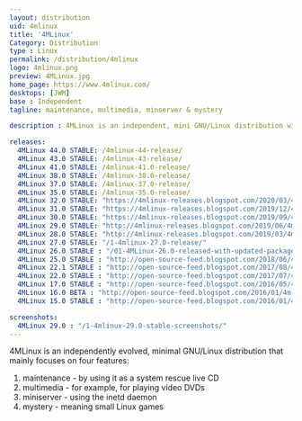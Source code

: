 ```yaml
---
layout: distribution
uid: 4mlinux
title: '4MLinux'
Category: Distribution
type : Linux
permalink: /distribution/4mlinux
logo: 4mlinux.png
preview: 4MLinux.jpg
home_page: https://www.4mlinux.com/
desktops: [JWM]
base : Independent
tagline: maintenance, multimedia, minserver & mystery

description : 4MLinux is an independent, mini GNU/Linux distribution with main focus on maintenance, multimedia, minserver & mystery. Stories and updates on 4MLinux

releases:
  4MLinux 44.0 STABLE: /4mlinux-44-release/
  4MLinux 43.0 STABLE: /4mlinux-43-release/
  4MLinux 41.0 STABLE: /4mlinux-41.0-release/
  4MLinux 38.0 STABLE: /4mlinux-38.0-release/
  4MLinux 37.0 STABLE: /4mlinux-37.0-release/
  4MLinux 35.0 STABLE: /4mlinux-35.0-release/
  4MLinux 32.0 STABLE: "https://4mlinux-releases.blogspot.com/2020/03/4mlinux-320-stable-released.html"
  4MLinux 31.0 STABLE: "https://4mlinux-releases.blogspot.com/2019/12/4mlinux-310-stable-released.html"
  4MLinux 30.0 STABLE: "https://4mlinux-releases.blogspot.com/2019/09/4mlinux-300-stable-released.html"
  4MLinux 29.0 STABLE: "http://4mlinux-releases.blogspot.com/2019/06/4mlinux-290-stable-released.html"
  4MLinux 28.0 STABLE: "http://4mlinux-releases.blogspot.com/2019/03/4mlinux-280-stable-released.html"
  4MLinux 27.0 STABLE: "/1-4mlinux-27.0-release/"
  4MLinux 26.0 STABLE : "/01-4MLinux-26.0-released-with-updated-packages-and-features/"
  4MLinux 25.0 STABLE : "http://open-source-feed.blogspot.com/2018/06/4mlinux-250-stable-release-is-available.html"
  4MLinux 22.1 STABLE : "http://open-source-feed.blogspot.com/2017/08/4mlinux-221-stable-released-with-better.html"
  4MLinux 22.0 STABLE : "http://open-source-feed.blogspot.com/2017/07/4mlinux-220-stable-released-with.html"
  4MLinux 17.0 STABLE : "http://open-source-feed.blogspot.com/2016/05/4mlinux-170-stable-released.html"
  4MLinux 16.0 BETA : "http://open-source-feed.blogspot.com/2016/01/4m-linux-160-beta-released.html"
  4MLinux 15.0 STABLE : "http://open-source-feed.blogspot.com/2016/01/4mlinux-150-stable-released.html"

screenshots:
  4MLinux 29.0 : "/1-4mlinux-29.0-stable-screenshots/"
---
```


4MLinux is an independently evolved, minimal GNU/Linux distribution that mainly focuses on four features:
1. maintenance - by using it as a system rescue live CD
2. multimedia - for example, for playing video DVDs
3. miniserver - using the inetd daemon
4. mystery - meaning small Linux games
